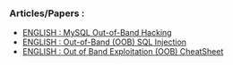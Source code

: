 ### Articles/Papers :
- [ENGLISH : MySQL Out-of-Band Hacking ](https://www.exploit-db.com/docs/english/41273-mysql-out-of-band-hacking.pdf)
- [ENGLISH : Out-of-Band (OOB) SQL Injection ](https://medium.com/bugbountywriteup/out-of-band-oob-sql-injection-87b7c666548b)
- [ENGLISH : Out of Band Exploitation (OOB) CheatSheet ](https://www.notsosecure.com/oob-exploitation-cheatsheet/)

